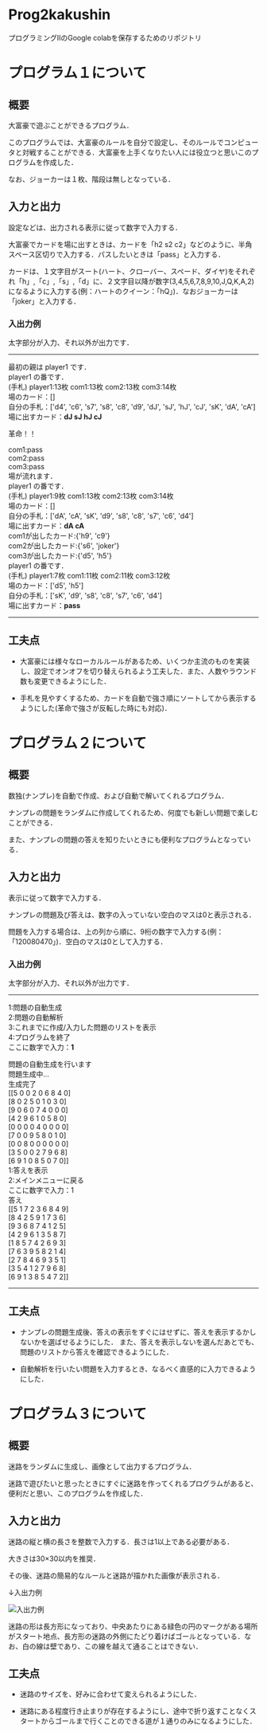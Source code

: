 # Prog2kakushin
プログラミングⅡのGoogle colabを保存するためのリポジトリ
# プログラム１について
## 概要
大富豪で遊ぶことができるプログラム．

このプログラムでは、大富豪のルールを自分で設定し、そのルールでコンピュータと対戦することができる．大富豪を上手くなりたい人には役立つと思いこのプログラムを作成した．

なお、ジョーカーは１枚、階段は無しとなっている．

## 入力と出力
設定などは、出力される表示に従って数字で入力する．

大富豪でカードを場に出すときは、カードを「h2 s2 c2」などのように、半角スペース区切りで入力する．パスしたいときは「pass」と入力する．

カードは、１文字目がスート(ハート、クローバー、スペード、ダイヤ)をそれぞれ「h」,「c」,「s」,「d」に、２文字目以降が数字(3,4,5,6,7,8,9,10,J,Q,K,A,2)になるように入力する(例：ハートのクイーン：「hQ」)．なおジョーカーは「joker」と入力する．

### 入出力例
太字部分が入力、それ以外が出力です．
* * *
最初の親は player1 です．<br>
player1 の番です．<br>
(手札) player1:13枚 com1:13枚 com2:13枚 com3:14枚 <br>
場のカード：[]<br>
自分の手札：['d4', 'c6', 's7', 's8', 'c8', 'd9', 'dJ', 'sJ', 'hJ', 'cJ', 'sK', 'dA', 'cA']<br>
場に出すカード：**dJ sJ hJ cJ**<br>

革命！！

com1:pass<br>
com2:pass<br>
com3:pass<br>
場が流れます．<br>
player1 の番です．<br>
(手札) player1:9枚 com1:13枚 com2:13枚 com3:14枚 <br>
場のカード：[]<br>
自分の手札：['dA', 'cA', 'sK', 'd9', 's8', 'c8', 's7', 'c6', 'd4']<br>
場に出すカード：**dA cA**<br>
com1が出したカード:{'h9', 'c9'}<br>
com2が出したカード:{'s6', 'joker'}<br>
com3が出したカード:{'d5', 'h5'}<br>
player1 の番です．<br>
(手札) player1:7枚 com1:11枚 com2:11枚 com3:12枚<br> 
場のカード：['d5', 'h5']<br>
自分の手札：['sK', 'd9', 's8', 'c8', 's7', 'c6', 'd4']<br>
場に出すカード：**pass**<br>
* * *

## 工夫点
- 大富豪には様々なローカルルールがあるため、いくつか主流のものを実装し、設定でオンオフを切り替えられるよう工夫した．また、人数やラウンド数も変更できるようにした．

- 手札を見やすくするため、カードを自動で強さ順にソートしてから表示するようにした(革命で強さが反転した時にも対応)．
# プログラム２について
## 概要
数独(ナンプレ)を自動で作成、および自動で解いてくれるプログラム．

ナンプレの問題をランダムに作成してくれるため、何度でも新しい問題で楽しむことができる．

また、ナンプレの問題の答えを知りたいときにも便利なプログラムとなっている．
## 入力と出力
表示に従って数字で入力する．

ナンプレの問題及び答えは、数字の入っていない空白のマスは0と表示される．

問題を入力する場合は、上の列から順に、9桁の数字で入力する(例：「120080470」)．空白のマスは0として入力する．

### 入出力例
太字部分が入力、それ以外が出力です．
* * *
1:問題の自動生成<br>
2:問題の自動解析<br>
3:これまでに作成/入力した問題のリストを表示<br>
4:プログラムを終了<br>
ここに数字で入力：**1**<br>

問題の自動生成を行います<br>
問題生成中...<br>
生成完了<br>
[[5 0 0 2 0 6 8 4 0]<br>
 [8 0 2 5 0 1 0 3 0]<br>
 [9 0 6 0 7 4 0 0 0]<br>
 [4 2 9 6 1 0 5 8 0]<br>
 [0 0 0 0 4 0 0 0 0]<br>
 [7 0 0 9 5 8 0 1 0]<br>
 [0 0 8 0 0 0 0 0 0]<br>
 [3 5 0 0 2 7 9 6 8]<br>
 [6 9 1 0 8 5 0 7 0]]<br>
1:答えを表示<br>
2:メインメニューに戻る<br>
ここに数字で入力：1<br>
 答え<br>
[[5 1 7 2 3 6 8 4 9]<br>
 [8 4 2 5 9 1 7 3 6]<br>
 [9 3 6 8 7 4 1 2 5]<br>
 [4 2 9 6 1 3 5 8 7]<br>
 [1 8 5 7 4 2 6 9 3]<br>
 [7 6 3 9 5 8 2 1 4]<br>
 [2 7 8 4 6 9 3 5 1]<br>
 [3 5 4 1 2 7 9 6 8]<br>
 [6 9 1 3 8 5 4 7 2]]<br>
* * *

## 工夫点
- ナンプレの問題生成後、答えの表示をすぐにはせずに、答えを表示するかしないかを選ばせるようにした．
  また、答えを表示しないを選んだあとでも、問題のリストから答えを確認できるようにした．

- 自動解析を行いたい問題を入力するとき、なるべく直感的に入力できるようにした．
# プログラム３について
## 概要
迷路をランダムに生成し、画像として出力するプログラム．

迷路で遊びたいと思ったときにすぐに迷路を作ってくれるプログラムがあると、便利だと思い、このプログラムを作成した．
## 入力と出力
迷路の縦と横の長さを整数で入力する．長さは1以上である必要がある．

大きさは30×30以内を推奨．

その後、迷路の簡易的なルールと迷路が描かれた画像が表示される．

↓入出力例

![入出力例](images/work3_example.png)

迷路の形は長方形になっており、中央あたりにある緑色の円のマークがある場所がスタート地点、長方形の迷路の外側にたどり着けばゴールとなっている．なお、白の線は壁であり、この線を越えて通ることはできない．
## 工夫点
- 迷路のサイズを、好みに合わせて変えられるようにした．

- 迷路にある程度行き止まりが存在するようにし、途中で折り返すことなくスタートからゴールまで行くことのできる道が１通りのみになるようにした．
